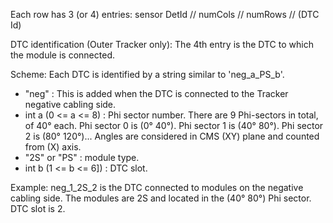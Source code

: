 Each row has 3 (or 4) entries:
sensor DetId  //  numCols   //  numRows   //   (DTC Id)


DTC identification (Outer Tracker only):
The 4th entry is the DTC to which the module is connected.

Scheme: Each DTC is identified by a string similar to 'neg_a_PS_b'.
* "neg" :                   This is added when the DTC is connected to the Tracker negative cabling side.
* int a (0 <= a <= 8) :     Phi sector number.
                            There are 9 Phi-sectors in total, of 40° each. 
                            Phi sector 0 is (0° 40°). Phi sector 1 is (40° 80°). Phi sector 2 is (80° 120°)...
                            Angles are considered in CMS (XY) plane and counted from (X) axis.
* "2S" or "PS" :            module type.
* int b (1 <= b <= 6]) :    DTC slot.

Example:
neg_1_2S_2 is the DTC connected to modules on the negative cabling side. 
The modules are 2S and located in the (40° 80°) Phi sector. 
DTC slot is 2.

